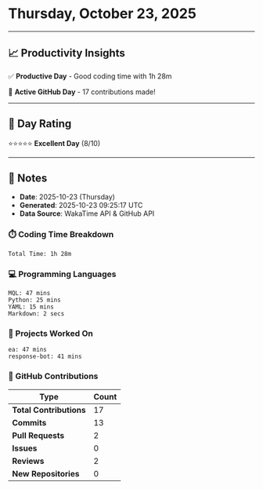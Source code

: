 # Thursday, October 23, 2025

---

## 📈 Productivity Insights

✅ **Productive Day** - Good coding time with 1h 28m

🚀 **Active GitHub Day** - 17 contributions made!

---

## 🎯 Day Rating

⭐⭐⭐⭐⭐ **Excellent Day** (8/10)

---

## 📝 Notes

- **Date**: 2025-10-23 (Thursday)
- **Generated**: 2025-10-23 09:25:17 UTC
- **Data Source**: WakaTime API & GitHub API


### ⏱️ Coding Time Breakdown

```
Total Time: 1h 28m
```

### 💻 Programming Languages

```
MQL: 47 mins
Python: 25 mins
YAML: 15 mins
Markdown: 2 secs
```

### 📂 Projects Worked On

```
ea: 47 mins
response-bot: 41 mins

```


### 🐙 GitHub Contributions

| Type | Count |
|------|-------|
| **Total Contributions** | 17 |
| **Commits** | 13 |
| **Pull Requests** | 2 |
| **Issues** | 0 |
| **Reviews** | 2 |
| **New Repositories** | 0 |

